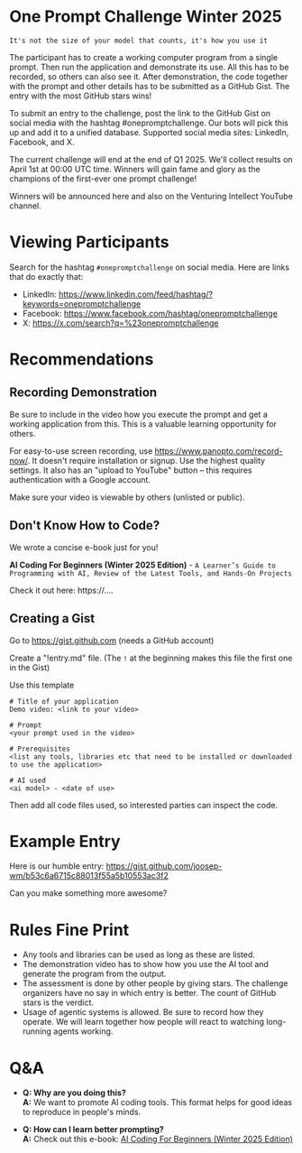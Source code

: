 # One Prompt Challenge Winter 2025

`It's not the size of your model that counts, it's how you use it`

The participant has to create a working computer program from a single prompt. Then run the application and demonstrate its use. All this has to be recorded, so others can also see it. After demonstration, the code together with the prompt and other details has to be submitted as a GitHub Gist. The entry with the most GitHub stars wins!

To submit an entry to the challenge, post the link to the GitHub Gist on social media with the hashtag #onepromptchallenge. Our bots will pick this up and add it to a unified database. Supported social media sites: LinkedIn, Facebook, and X.

The current challenge will end at the end of Q1 2025. We'll collect results on April 1st at 00:00 UTC time. Winners will gain fame and glory as the champions of the first-ever one prompt challenge!

Winners will be announced here and also on the Venturing Intellect YouTube channel.

# Viewing Participants
Search for the hashtag `#onepromptchallenge` on social media. Here are links that do exactly that:
* LinkedIn: https://www.linkedin.com/feed/hashtag/?keywords=onepromptchallenge
* Facebook: https://www.facebook.com/hashtag/onepromptchallenge
* X: https://x.com/search?q=%23onepromptchallenge

# Recommendations

## Recording Demonstration
Be sure to include in the video how you execute the prompt and get a working application from this. This is a valuable learning opportunity for others.

For easy-to-use screen recording, use https://www.panopto.com/record-now/. It doesn't require installation or signup. Use the highest quality settings. It also has an "upload to YouTube" button – this requires authentication with a Google account.

Make sure your video is viewable by others (unlisted or public).

## Don't Know How to Code?
We wrote a concise e-book just for you!

**AI Coding For Beginners (Winter 2025 Edition)** - `A Learner’s Guide to Programming with AI, Review of the Latest Tools, and Hands-On Projects`

Check it out here: https://....

## Creating a Gist
Go to https://gist.github.com (needs a GitHub account)

Create a "!entry.md" file. (The `!` at the beginning makes this file the first one in the Gist)


Use this template
```
# Title of your application 
Demo video: <link to your video>

# Prompt
<your prompt used in the video>

# Prerequisites
<list any tools, libraries etc that need to be installed or downloaded to use the application>

# AI used
<ai model> - <date of use>
```

Then add all code files used, so interested parties can inspect the code.

# Example Entry
Here is our humble entry: https://gist.github.com/joosep-wm/b53c6a6715c88013f55a5b10553ac3f2

Can you make something more awesome?

# Rules Fine Print
* Any tools and libraries can be used as long as these are listed.
* The demonstration video has to show how you use the AI tool and generate the program from the output.
* The assessment is done by other people by giving stars. The challenge organizers have no say in which entry is better. The count of GitHub stars is the verdict.
* Usage of agentic systems is allowed. Be sure to record how they operate. We will learn together how people will react to watching long-running agents working.

# Q&A
* **Q: Why are you doing this?**  
  **A:** We want to promote AI coding tools. This format helps for good ideas to reproduce in people's minds.

* **Q: How can I learn better prompting?**  
  **A:** Check out this e-book: [AI Coding For Beginners (Winter 2025 Edition)](https://www.amazon.com/dp/B0DRZ39RTD)
